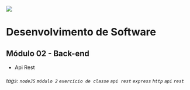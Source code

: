 ![](https://i.imgur.com/xG74tOh.png)

# Desenvolvimento de Software

## Módulo 02 - Back-end

- Api Rest

###### tags: `nodeJS` `módulo 2` `exercício de classe` `api rest` `express` `http` `api` `rest`
